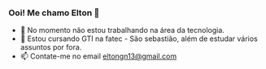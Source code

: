 ### Ooi! Me chamo Elton 👋

- 🔭 No momento não estou trabalhando na área da tecnologia.
- 🌱 Estou cursando GTI na fatec - São sebastião, além de estudar vários assuntos por fora.
- 📫 Contate-me no email eltongn13@gmail.com

<!--
**elton-nov/elton-nov** is a ✨ _special_ ✨ repository because its `README.md` (this file) appears on your GitHub profile.

Here are some ideas to get you started:

- 🔭 I’m currently working on ...
- 🌱 I’m currently learning ...
- 👯 I’m looking to collaborate on ...
- 🤔 I’m looking for help with ...
- 💬 Ask me about ...
- 📫 How to reach me: ...
- 😄 Pronouns: ...
- ⚡ Fun fact: ...
-->
